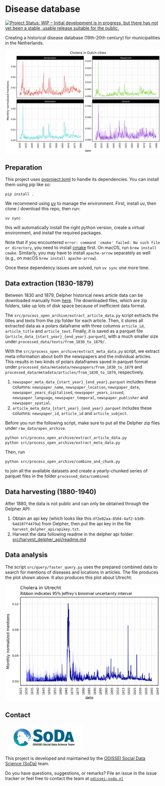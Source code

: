 # Disease database 
[![Project Status: WIP – Initial development is in progress, but there has not yet been a stable, usable release suitable for the public.](https://www.repostatus.org/badges/latest/wip.svg)](https://www.repostatus.org/#wip)

Creating a historical disease database (19th-20th century) for municipalities in the Netherlands.

![](img/cholera.png)

## Preparation

This project uses [pyproject.toml](pyproject.toml) to handle its dependencies. You can install them using pip like so:

```
pip install .
```

We recommend using [uv](https://github.com/astral-sh/uv) to manage the environment. First, install uv, then clone / download this repo, then run:

``` 
uv sync
```

this will automatically install the right python version, create a virtual environment, and install the required packages.

Note that if you encountered `error: command 'cmake' failed: No such file or directory`, you need to install [cmake](https://cmake.org/download/) first.
On macOS, run `brew install cmake`. Similarly, you may have to install `apache-arrow` separately as well (e.g., on macOS `brew install apache-arrow`).

Once these dependency issues are solved, run `uv sync` one more time.

## Data extraction (1830-1879)
Between 1830 and 1879, Delpher historical news article data can be downloaded manually from [here](https://www.delpher.nl/over-delpher/delpher-open-krantenarchief/download-teksten-kranten-1618-1879#b1741).
The downloaded files, which are zip folders, take up lots of disk space because of inefficient data format.

The `src/process_open_archive/extract_article_data.py` script extracts the titles and texts from the zip folder for each article.
Then, it stores all extracted data as a polars dataframe with three columns `article_id`, `article_title` and `article_text`.
Finally, it is saved as a parquet file (`article_data_{start_year}_{end_year}.parquet`), with a much smaller size under `processed_data/texts/from_1830_to_1879/`.

With the `src/process_open_archive/extract_meta_data.py` script, we extract meta information about both the newspapers and the individual articles.
This results in two kinds of polars dataframes saved in parquet format under `processed_data/metadata/newspapers/from_1830_to_1879` and `processed_data/metadata/articles/from_1830_to_1879`, respectively.

1) `newspaper_meta_data_{start_year}_{end_year}.parquet` includes these columns: `newspaper_name`, `newspaper_location`,
   `newspaper_date`, `newspaper_years_digitalised`, `newspaper_years_issued`, `newspaper_language`, `newspaper_temporal`,
   `newspaper_publisher` and `newspaper_spatial`.
2) `article_meta_data_{start_year}_{end_year}.parquet` includes these columns: `newspaper_id`, `article_id` and `article_subject`.

Before you run the following script, make sure to put all the Delpher zip files under `raw_data/open_archive`.

```
python src/process_open_archive/extract_article_data.py
python src/process_open_archive/extract_meta_data.py
```

Then, run 

```
python src/process_open_archive/combine_and_chunk.py
``` 
to join all the available datasets and create a yearly-chunked series of parquet files in the folder `processed_data/combined`.

## Data harvesting (1880-1940)
After 1880, the data is not public and can only be obtained through the Delpher API: 

1. Obtain an api key (which looks like this `df2e02aa-8504-4af2-b3d9-64d107f4479a`) from Delpher, then put the api key in the file `harvest_delpher_api/apikey.txt`.
2. Harvest the data following readme in the delpher api folder: [src/harvest_delpher_api/readme.md](./src/harvest_delpher_api/README.md)

## Data analysis
The script `src/query/faster_query.py` uses the prepared combined data to search for mentions of diseases and locations in articles. The file produces the plot shown above. It also produces this plot about Utrecht:

![](img/cholera_utrecht_full.png)

## Contact
<img src="./img/soda_logo.png" alt="SoDa logo" width="250px"/>

This project is developed and maintained by the [ODISSEI Social Data
Science (SoDa)](https://odissei-soda.nl) team.

Do you have questions, suggestions, or remarks? File an issue in the
issue tracker or feel free to contact the team at [`odissei-soda.nl`](https://odissei-soda.nl)

